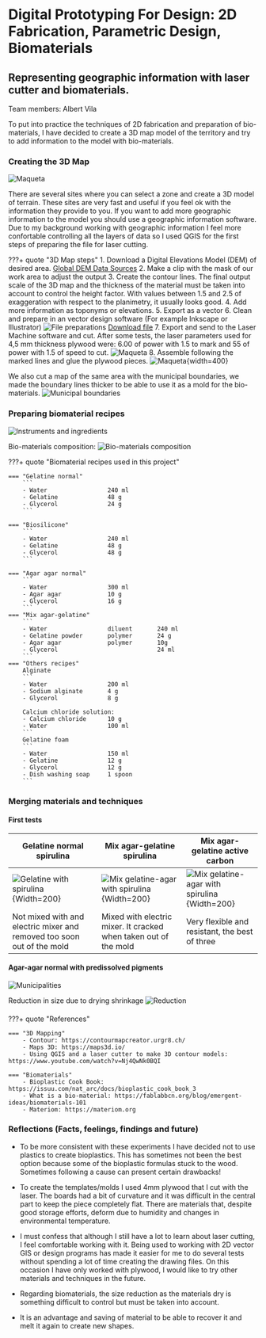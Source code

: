 # **Digital Prototyping For Design: 2D Fabrication, Parametric Design, Biomaterials**

## Representing geographic information with laser cutter and biomaterials.
Team members: Albert Vila

To put into practice the techniques of 2D fabrication and preparation of bio-materials, I have decided to create a 3D map model of the territory and try to add information to the model with bio-materials.

### Creating the 3D Map 

![Maqueta](../../images/T2_DP4D_3DMap.JPG)

There are several sites where you can select a zone and create a 3D model of terrain. These sites are very fast and useful if you feel ok with the information they provide to you. If you want to add more geographic information to the model you should use a geographic information software. Due to my background working with geographic information I feel more confortable controlling all the layers of data so I used QGIS for the first steps of preparing the file for laser cutting.

???+ quote "3D Map steps"
    1. Download a Digital Elevations Model (DEM) of desired area. [Global DEM Data Sources](https://gisgeography.com/free-global-dem-data-sources/)
    2. Make a clip with the mask of our work area to adjust the output
    3. Create the contour lines. The final output scale of the 3D map and the thickness of the material must be taken into account to control the height factor. With values ​​between 1.5 and 2.5 of exaggeration with respect to the planimetry, it usually looks good.
    4. Add more information as toponyms or elevations.
    5. Export as a vector
    6. Clean and prepare in an vector design software (For example Inkscape or Illustrator)
        ![File preparations](../../images/T2_DP4D_FilePreparation.JPG)
        [Download file](../../files/3DMap_layout_ready4laser.ai)
    7. Export and send to the Laser Machine software and cut. After some tests, the laser parameters used for 4,5 mm thickness plywood were: 6.00 of power with 1.5 to mark and 55 of power with 1.5 of speed to cut.
        ![Maqueta](../../images/T2_DP4D_LaserCutting.gif)
    8. Assemble following the marked lines and glue the plywood pieces.
        ![Maqueta](../../images/Maqueta.JPG){width=400}

We also cut a map of the same area with the municipal boundaries, we made the boundary lines thicker to be able to use it as a mold for the bio-materials.
![Municipal boundaries](../../images/T2_DP4D_MunicipalitiesMap.JPG)



### Preparing biomaterial recipes

![Instruments and ingredients](../../images/T2_DP4D_ingredientsandinstruments.JPG)

Bio-materials composition:
![Bio-materials composition](../../images/T2_DP4D_M1_BioMaterialsFormula.JPG)

  
???+ quote "Biomaterial recipes used in this project"

    === "Gelatine normal"
        ```
        - Water                 240 ml
        - Gelatine              48 g
        - Glycerol              24 g
        ```

    === "Biosilicone"
        ```
        - Water                 240 ml
        - Gelatine              48 g
        - Glycerol              48 g
        ```

    === "Agar agar normal"
        ``` 
        - Water                 300 ml
        - Agar agar             10 g
        - Glycerol              16 g
        ```   
    === "Mix agar-gelatine"
        ``` 
        - Water                 diluent       240 ml
        - Gelatine powder       polymer       24 g
        - Agar agar             polymer       10g          
        - Glycerol                            24 ml
        ```
    === "Others recipes"
        Alginate
        ```
        - Water                 200 ml
        - Sodium alginate       4 g
        - Glycerol              8 g

        Calcium chloride solution:
        - Calcium chloride      10 g
        - Water                 100 ml
        ```
        Gelatine foam
        ``` 
        - Water                 150 ml
        - Gelatine              12 g
        - Glycerol              12 g
        - Dish washing soap     1 spoon
        ```

### Merging materials and techniques

#### First tests

| Gelatine normal spirulina | Mix agar-gelatine spirulina | Mix agar-gelatine active carbon |
| --- | --- | --- |
| ![Gelatine with spirulina](../../images/T2_DP4D_GelatineWithSpirulina.JPG){Width=200} | ![Mix gelatine-agar with spirulina](../../images/T2_DP4D_AgarGelatineSpirulina.JPG){Width=200} | ![Mix gelatine-agar with spirulina](../../images/T2_DP4D_AgarGelatineActiveCarbon.JPG){Width=200} |
| Not mixed with and electric mixer and removed too soon out of the mold | Mixed with electric mixer. It cracked when taken out of the mold | Very flexible and resistant, the best of three|

#### Agar-agar normal with predissolved pigments

![Municipalities](../../images//T2_DP4D_MunicipalitiesMapBioMat.JPG)

Reduction in size due to drying shrinkage
![Reduction](../../images/T2_DP4D_Drying.JPG)

#### 


???+ quote "References"
  
    === "3D Mapping"
        - Contour: https://contourmapcreator.urgr8.ch/
        - Maps 3D: https://maps3d.io/
        - Using QGIS and a laser cutter to make 3D contour models: https://www.youtube.com/watch?v=Nj4QwNk0BQI

    === "Biomaterials"
        - Bioplastic Cook Book: https://issuu.com/nat_arc/docs/bioplastic_cook_book_3
        - What is a bio-material: https://fablabbcn.org/blog/emergent-ideas/biomaterials-101
        - Materiom: https://materiom.org

  


### Reflections (Facts, feelings, findings and future)

- To be more consistent with these experiments I have decided not to use plastics to create bioplastics. This has sometimes not been the best option because some of the bioplastic formulas stuck to the wood. Sometimes following a cause can present certain drawbacks!

- To create the templates/molds I used 4mm plywood that I cut with the laser. The boards had a bit of curvature and it was difficult in the central part to keep the piece completely flat. There are materials that, despite good storage efforts, deform due to humidity and changes in environmental temperature.

- I must confess that although I still have a lot to learn about laser cutting, I feel comfortable working with it. Being used to working with 2D vector GIS or design programs has made it easier for me to do several tests without spending a lot of time creating the drawing files. On this occasion I have only worked with plywood, I would like to try other materials and techniques in the future. 

- Regarding biomaterials, the size reduction as the materials dry is something difficult to control but must be taken into account.

- It is an advantage and saving of material to be able to recover it and melt it again to create new shapes.



